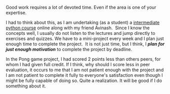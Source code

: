 <html><body><p>Good work requires a lot of devoted time. Even if the area is one of your expertise.</p><p>I had to think about this, as I am undertaking (as a student) a <a href="https://class.coursera.org/interactivepython-003/">intermediate python course</a> online along with my friend Avinash.  Since I know the concepts well, I usually do not listen to the lectures and jump directly to exercises and quizzes. We have to a mini-project every week and I plan just enough time to complete the project.  It is not just time, but I think, I <em><strong>plan for just enough motivation</strong></em> to complete the project by deadline.</p><p>In the Pong game project, I had scored 2 points less than others peers, for whom I had given full credit. If I think, why should I score less in peer evaluation, it occurs to me that I am not patient enough with the project and I am not patient to complete it fully to everyone's satisfaction even though I might be fully capable of doing so. Quite a realization. It will be good if I do something about it. </p></body></html>